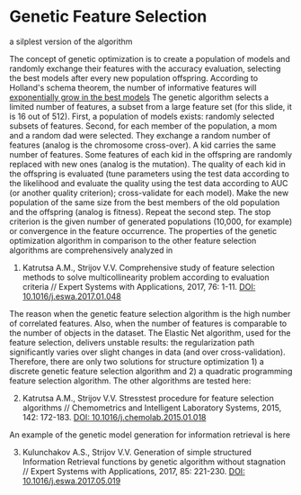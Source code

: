 # Genetic Feature Selection
a silplest version of the algorithm 

The concept of genetic optimization is to create a population of models and randomly exchange their features with the accuracy evaluation, selecting the best models after every new population offspring. According to Holland's schema theorem, the number of informative features will [exponentially grow in the best models](https://dynamics.org/Altenberg/FILES/LeeSTPT.pdf)
The genetic algorithm selects a limited number of features, a subset from a large feature set (for this slide, it is 16 out of 512). First, a population of models exists: randomly selected subsets of features. Second, for each member of the population, a mom and a random dad were selected. They exchange a random number of features (analog is the chromosome cross-over). A kid carries the same number of features. Some features of each kid in the offspring are randomly replaced with new ones (analog is the mutation). The quality of each kid in the offspring is evaluated (tune parameters using the test data according to the likelihood and evaluate the quality using the test data according to AUC (or another quality criterion); cross-validate for each model). Make the new population of the same size from the best members of the old population and the offspring (analog is fitness). Repeat the second step. The stop criterion is the given number of generated populations (10,000, for example) or convergence in the feature occurrence. 
The properties of the genetic optimization algorithm in comparison to the other feature selection algorithms are comprehensively analyzed in 

1. Katrutsa A.M., Strijov V.V. Comprehensive study of feature selection methods to solve multicollinearity problem according to evaluation criteria // Expert Systems with Applications, 2017, 76: 1-11. [DOI: 10.1016/j.eswa.2017.01.048](https://doi.org/10.1016/j.eswa.2017.01.048)

The reason when the genetic feature selection algorithm is the high number of correlated features. Also, when the number of features is comparable to the number of objects in the dataset. The Elastic Net algorithm, used for the feature selection, delivers unstable results: the regularization path significantly varies over slight changes in data (and over cross-validation). Therefore, there are only two solutions for structure optimization 1) a discrete genetic feature selection algorithm and 2) a quadratic programming feature selection algorithm. The other algorithms are tested here:

2. Katrutsa A.M., Strijov V.V. Stresstest procedure for feature selection algorithms // Chemometrics and Intelligent Laboratory Systems, 2015, 142: 172-183. [DOI: 10.1016/j.chemolab.2015.01.018](https://doi.org/10.1016/j.chemolab.2015.01.018)

An example of the genetic model generation for information retrieval is here

3. Kulunchakov A.S., Strijov V.V. Generation of simple structured Information Retrieval functions by genetic algorithm without stagnation // Expert Systems with Applications, 2017, 85: 221-230. [DOI: 10.1016/j.eswa.2017.05.019](https://doi.org/10.1016/j.eswa.2017.05.019)

